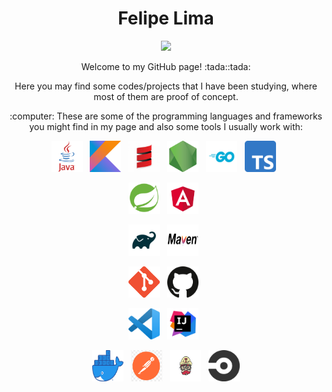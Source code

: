 <h1 align="center">Felipe Lima </h1>

<p align="center">
  <a href="https://br.linkedin.com/in/flimafreire">
    <img src="https://img.shields.io/badge/linkedin-%230077B5.svg?&style=for-the-badge&logo=linkedin&logoColor=white" />
  </a>
</p>

<p align="center">Welcome to my GitHub page! :tada::tada:</p>

<p align="center">Here you may find some codes/projects that I have been studying, where most of them are proof of concept.</p>

<p align="center">:computer: These are some of the programming languages and frameworks you might find in my page and also some tools I usually work with:</p>

<p align="center">
  <img alt="Java" title="Java" src="https://github.com/flflima/flflima/blob/master/img/java.png" width="50" height="50">&nbsp;&nbsp;
  <img alt="Kotlin" title="Kotlin" src="https://github.com/flflima/flflima/blob/master/img/kotlin.png" width="50" height="50">&nbsp;&nbsp;
  <img alt="Scala" title="Scala" src="https://github.com/flflima/flflima/blob/master/img/scala.png" width="50" height="50">&nbsp;&nbsp;
  <img alt="NodeJS" title="NodeJS" src="https://github.com/flflima/flflima/blob/master/img/nodejs.png" width="50" height="50">&nbsp;&nbsp;
  <img alt="Go" title="Go" src="https://github.com/flflima/flflima/blob/master/img/go.png" width="50" height="50">&nbsp;&nbsp;
  <img alt="Typescript" title="Typescript" src="https://github.com/flflima/flflima/blob/master/img/typescript.png" width="50" height="50">&nbsp;&nbsp;
</p>
<p align="center">
  <img alt="Spring Boot" title="Spring Boot" src="https://github.com/flflima/flflima/blob/master/img/spring-boot.png" width="50" height="50">&nbsp;&nbsp;
  <img alt="Angular" title="Angular" src="https://github.com/flflima/flflima/blob/master/img/angular.png" width="50" height="50">&nbsp;&nbsp;
</p>
<p align="center">
  <img alt="Gradle" title="Gradle" src="https://github.com/flflima/flflima/blob/master/img/gradle.png" width="50" height="50">&nbsp;&nbsp;
  <img alt="Maven" title="Maven" src="https://github.com/flflima/flflima/blob/master/img/maven.png" width="50" height="50">&nbsp;&nbsp;
</p>
<p align="center">
  <img alt="Git" title="Git" src="https://github.com/flflima/flflima/blob/master/img/git.png" width="50" height="50">&nbsp;&nbsp;
  <img alt="GitHub" title="GitHub" src="https://github.com/flflima/flflima/blob/master/img/github.png" width="50" height="50">&nbsp;&nbsp;
</p>
<p align="center">
  <img alt="VSCode" title="VSCode" src="https://github.com/flflima/flflima/blob/master/img/vs-code.png" width="50" height="50">&nbsp;&nbsp;
  <img alt="Intellij" title="Intellij" src="https://github.com/flflima/flflima/blob/master/img/intellij.png" width="50" height="50">&nbsp;&nbsp;
</p>
<p align="center">
  <img alt="Docker" title="Docker" src="https://github.com/flflima/flflima/blob/master/img/docker.png" width="50" height="50">&nbsp;&nbsp;
  <img alt="Postman" title="Postman" src="https://github.com/flflima/flflima/blob/master/img/postman.png" width="50" height="50">&nbsp;&nbsp;
  <img alt="Travis CI" title="Travis CI" src="https://github.com/flflima/flflima/blob/master/img/travis-ci.png" width="50" height="50">&nbsp;&nbsp;
  <img alt="CircleCI" title="CircleCI" src="https://github.com/flflima/flflima/blob/master/img/circle-ci.png" width="50" height="50">
</p>
